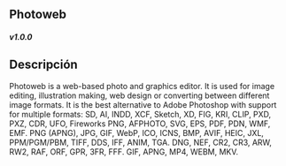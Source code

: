 ## **Photoweb**
##### **v1.0.0**
## **Descripción**

Photoweb is a web-based photo and graphics editor. It is used for image editing, illustration making, web design or converting between different image formats. It is the best alternative to Adobe Photoshop with support for multiple formats: SD, AI, INDD, XCF, Sketch, XD, FIG, KRI, CLIP, PXD, PXZ, CDR, UFO, Fireworks PNG, AFPHOTO, SVG, EPS, PDF, PDN, WMF, EMF. PNG (APNG), JPG, GIF, WebP, ICO, ICNS, BMP, AVIF, HEIC, JXL, PPM/PGM/PBM, TIFF, DDS, IFF, ANIM, TGA. DNG, NEF, CR2, CR3, ARW, RW2, RAF, ORF, GPR, 3FR, FFF. GIF, APNG, MP4, WEBM, MKV.
